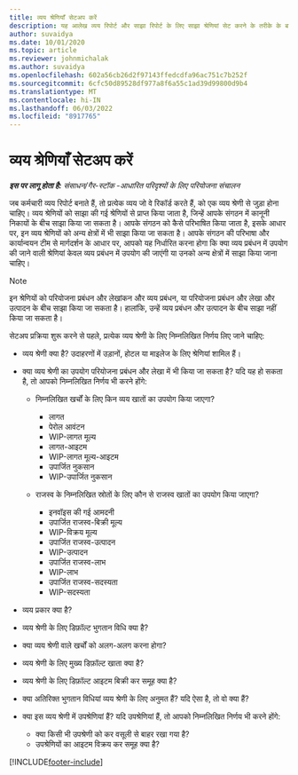 ```yaml
---
title: व्यय श्रेणियाँ सेटअप करें
description: यह आलेख व्यय रिपोर्ट और साझा रिपोर्ट के लिए साझा श्रेणियां सेट करने के तरीके के बारे में जानकारी प्रदान करता है.
author: suvaidya
ms.date: 10/01/2020
ms.topic: article
ms.reviewer: johnmichalak
ms.author: suvaidya
ms.openlocfilehash: 602a56cb26d2f97143ffedcdfa96ac751c7b252f
ms.sourcegitcommit: 6cfc50d89528df977a8f6a55c1ad39d99800d9b4
ms.translationtype: MT
ms.contentlocale: hi-IN
ms.lasthandoff: 06/03/2022
ms.locfileid: "8917765"
---
```

# <a name="set-up-expense-categories"></a>व्यय श्रेणियाँ सेटअप करें

_**इस पर लागू होता है:** संसाधन/गैर-स्टॉक -आधारित परिदृश्यों के लिए परियोजना संचालन_

जब कर्मचारी व्यय रिपोर्ट बनाते हैं, तो प्रत्येक व्यय जो वे रिकॉर्ड करते हैं, को एक व्यय श्रेणी से जुड़ा होना चाहिए। व्यय श्रेणियों को साझा की गई श्रेणियों से प्राप्त किया जाता है, जिन्हें आपके संगठन में कानूनी निकायों के बीच साझा किया जा सकता है। आपके संगठन को कैसे परिभाषित किया जाता है, इसके आधार पर, इन व्यय श्रेणियों को अन्य क्षेत्रों में भी साझा किया जा सकता है। आपके संगठन की परिभाषा और कार्यान्वयन टीम से मार्गदर्शन के आधार पर, आपको यह निर्धारित करना होगा कि क्या व्यय प्रबंधन में उपयोग की जाने वाली श्रेणियां केवल व्यय प्रबंधन में उपयोग की जाएंगी या उनको अन्य क्षेत्रों में साझा किया जाना चाहिए।

> [!NOTE]
> इन श्रेणियों को परियोजना प्रबंधन और लेखांकन और व्यय प्रबंधन, या परियोजना प्रबंधन और लेखा और उत्पादन के बीच साझा किया जा सकता है। हालांकि, उन्हें व्यय प्रबंधन और उत्पादन के बीच साझा नहीं किया जा सकता है।

सेटअप प्रक्रिया शुरू करने से पहले, प्रत्येक व्यय श्रेणी के लिए निम्नलिखित निर्णय लिए जाने चाहिए:

- व्यय श्रेणी क्या है? उदाहरणों में उड़ानों, होटल या माइलेज के लिए श्रेणियां शामिल हैं।
- क्या व्यय श्रेणी का उपयोग परियोजना प्रबंधन और लेखा में भी किया जा सकता है? यदि यह हो सकता है, तो आपको निम्नलिखित निर्णय भी करने होंगे:

    - निम्नलिखित खर्चों के लिए किन व्यय खातों का उपयोग किया जाएगा?

        - लागत
        - पेरोल आवंटन
        - WIP-लागत मूल्य
        - लागत-आइटम
        - WIP-लागत मूल्य-आइटम
        - उपार्जित नुकसान
        - WIP-उपार्जित नुकसान

    - राजस्व के निम्नलिखित स्रोतों के लिए कौन से राजस्व खातों का उपयोग किया जाएगा?

        - इनवॉइस की गई आमदनी
        - उपार्जित राजस्व-बिक्री मूल्य
        - WIP-विक्रय मूल्य
        - उपार्जित राजस्व-उत्पादन
        - WIP-उत्पादन
        - उपार्जित राजस्व-लाभ
        - WIP-लाभ
        - उपार्जित राजस्व-सदस्यता
        - WIP-सदस्यता

- व्यय प्रकार क्या है?
- व्यय श्रेणी के लिए डिफ़ॉल्ट भुगतान विधि क्या है?
- क्या व्यय श्रेणी वाले खर्चों को अलग-अलग करना होगा?
- व्यय श्रेणी के लिए मुख्य डिफ़ॉल्ट खाता क्या है?
- व्यय श्रेणी के लिए डिफ़ॉल्ट आइटम बिक्री कर समूह क्या है?
- क्या अतिरिक्त भुगतान विधियां व्यय श्रेणी के लिए अनुमत हैं? यदि ऐसा है, तो वो क्या हैं?
- क्या इस व्यय श्रेणी में उपश्रेणियां हैं? यदि उपश्रेणियां हैं, तो आपको निम्नलिखित निर्णय भी करने होंगे:

    - क्या किसी भी उपश्रेणी को कर वसूली से बाहर रखा गया है?
    - उपश्रेणियों का आइटम विक्रय कर समूह क्या है?


[!INCLUDE[footer-include](../includes/footer-banner.md)]